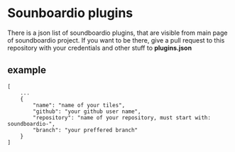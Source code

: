 # Sounboardio plugins

There is a json list of soundboardio plugins, that are visible from main page of soundboardio project. If you want to be there, give a pull request to this repository with your credentials and other stuff to **plugins.json**

## example

    [
        ...
        {
            "name": "name of your tiles",
            "github": "your github user name",
            "repository": "name of your repository, must start with: soundboardio-",
            "branch": "your preffered branch"
        }
    ]
